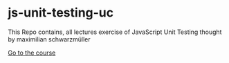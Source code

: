 # js-unit-testing-uc
This Repo contains, all lectures exercise of JavaScript Unit Testing thought by maximilian schwarzmüller

[Go to the course](https://www.udemy.com/course/javascript-unit-testing-the-practical-guide/)

